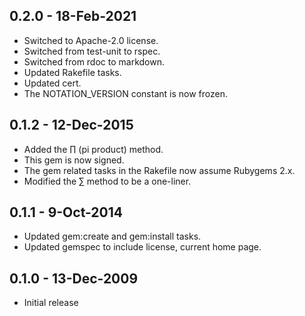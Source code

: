 ## 0.2.0 - 18-Feb-2021
* Switched to Apache-2.0 license.
* Switched from test-unit to rspec.
* Switched from rdoc to markdown.
* Updated Rakefile tasks.
* Updated cert.
* The NOTATION_VERSION constant is now frozen.

## 0.1.2 - 12-Dec-2015
* Added the ∏ (pi product) method.
* This gem is now signed.
* The gem related tasks in the Rakefile now assume Rubygems 2.x.
* Modified the ∑ method to be a one-liner.

## 0.1.1 - 9-Oct-2014
* Updated gem:create and gem:install tasks.
* Updated gemspec to include license, current home page.

## 0.1.0 - 13-Dec-2009
* Initial release
